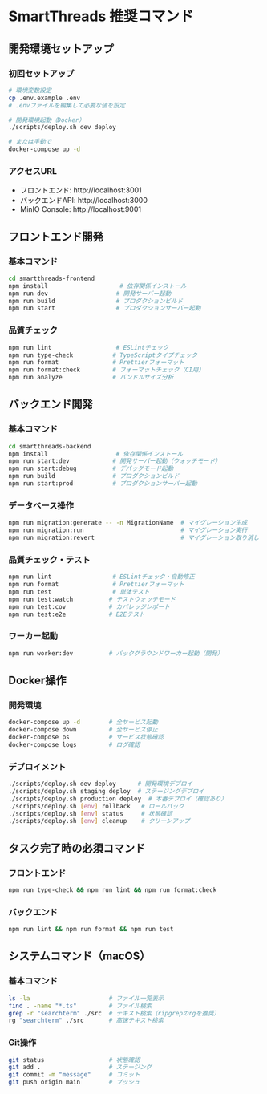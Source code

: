 # SmartThreads 推奨コマンド

## 開発環境セットアップ

### 初回セットアップ
```bash
# 環境変数設定
cp .env.example .env
# .envファイルを編集して必要な値を設定

# 開発環境起動（Docker）
./scripts/deploy.sh dev deploy

# または手動で
docker-compose up -d
```

### アクセスURL
- フロントエンド: http://localhost:3001
- バックエンドAPI: http://localhost:3000
- MinIO Console: http://localhost:9001

## フロントエンド開発

### 基本コマンド
```bash
cd smartthreads-frontend
npm install                    # 依存関係インストール
npm run dev                   # 開発サーバー起動
npm run build                 # プロダクションビルド
npm run start                 # プロダクションサーバー起動
```

### 品質チェック
```bash
npm run lint                  # ESLintチェック
npm run type-check           # TypeScriptタイプチェック
npm run format               # Prettierフォーマット
npm run format:check         # フォーマットチェック（CI用）
npm run analyze              # バンドルサイズ分析
```

## バックエンド開発

### 基本コマンド
```bash
cd smartthreads-backend
npm install                   # 依存関係インストール
npm run start:dev            # 開発サーバー起動（ウォッチモード）
npm run start:debug          # デバッグモード起動
npm run build                # プロダクションビルド
npm run start:prod           # プロダクションサーバー起動
```

### データベース操作
```bash
npm run migration:generate -- -n MigrationName  # マイグレーション生成
npm run migration:run                           # マイグレーション実行
npm run migration:revert                        # マイグレーション取り消し
```

### 品質チェック・テスト
```bash
npm run lint                 # ESLintチェック・自動修正
npm run format               # Prettierフォーマット
npm run test                 # 単体テスト
npm run test:watch          # テストウォッチモード
npm run test:cov            # カバレッジレポート
npm run test:e2e            # E2Eテスト
```

### ワーカー起動
```bash
npm run worker:dev          # バックグラウンドワーカー起動（開発）
```

## Docker操作

### 開発環境
```bash
docker-compose up -d        # 全サービス起動
docker-compose down         # 全サービス停止
docker-compose ps           # サービス状態確認
docker-compose logs         # ログ確認
```

### デプロイメント
```bash
./scripts/deploy.sh dev deploy      # 開発環境デプロイ
./scripts/deploy.sh staging deploy  # ステージングデプロイ
./scripts/deploy.sh production deploy  # 本番デプロイ（確認あり）
./scripts/deploy.sh [env] rollback   # ロールバック
./scripts/deploy.sh [env] status     # 状態確認
./scripts/deploy.sh [env] cleanup    # クリーンアップ
```

## タスク完了時の必須コマンド

### フロントエンド
```bash
npm run type-check && npm run lint && npm run format:check
```

### バックエンド
```bash
npm run lint && npm run format && npm run test
```

## システムコマンド（macOS）

### 基本コマンド
```bash
ls -la                      # ファイル一覧表示
find . -name "*.ts"         # ファイル検索
grep -r "searchterm" ./src  # テキスト検索（ripgrepのrgを推奨）
rg "searchterm" ./src       # 高速テキスト検索
```

### Git操作
```bash
git status                  # 状態確認
git add .                   # ステージング
git commit -m "message"     # コミット
git push origin main        # プッシュ
```